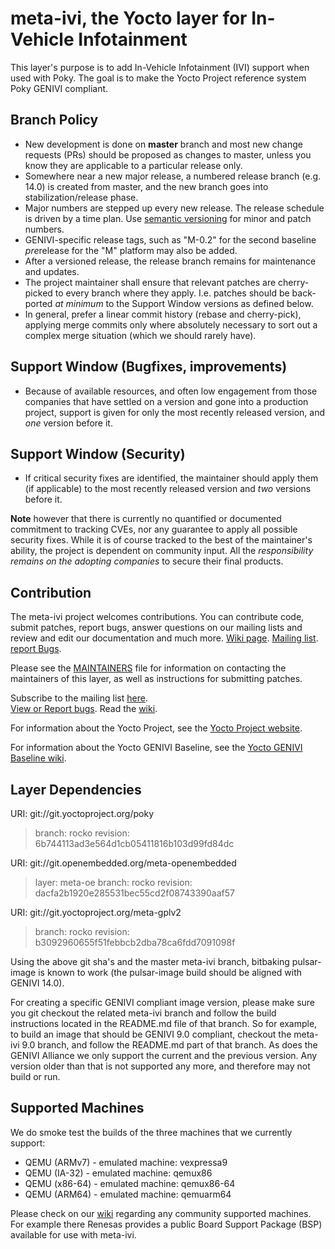meta-ivi, the Yocto layer for In-Vehicle Infotainment
=====================================================

This layer's purpose is to add In-Vehicle Infotainment (IVI) support when
used with Poky.  The goal is to make the Yocto Project reference system
Poky GENIVI compliant.

Branch Policy
-------------

- New development is done on **master** branch and most new change requests
(PRs) should be proposed as changes to master, unless you know they are
applicable to a particular release only.
- Somewhere near a new major release, a numbered release branch (e.g. 14.0)
is created from master, and the new branch goes into stabilization/release phase.
- Major numbers are stepped up every new release.  The release schedule is
driven by a time plan.  Use [semantic versioning](http://semver.org/) for
minor and patch numbers.
- GENIVI-specific release tags, such as "M-0.2" for the second baseline
*pre*release for the "M" platform may also be added.
- After a versioned release, the release branch remains for maintenance and
updates.
- The project maintainer shall ensure that relevant patches are
cherry-picked to every branch where they apply. I.e. patches should be
back-ported *at minimum* to the Support Window versions as defined below.
- In general, prefer a linear commit history (rebase and cherry-pick),
  applying merge commits only where absolutely necessary to sort out a
  complex merge situation (which we should rarely have).

Support Window (Bugfixes, improvements)
---------------------------------------

- Because of available resources, and often low engagement from those companies
that have settled on a version and gone into a production project, support
is given for only the most recently released version, and *one* version
before it.

Support Window (Security)
-------------------------

- If critical security fixes are identified, the maintainer should apply
them (if applicable) to the most recently released version and *two*
versions before it.

**Note** however that there is currently no quantified or documented
commitment to tracking CVEs, nor any guarantee to apply all possible
security fixes.  While it is of course tracked to the best of the
maintainer's ability, the project is dependent on community input.  All the
_responsibility remains on the adopting companies_ to secure their final
products.

Contribution
-------------

The meta-ivi project welcomes contributions. You can contribute code,
submit patches, report bugs, answer questions on our mailing lists and
review and edit our documentation and much more.
[Wiki page](https://at.projects.genivi.org/wiki/display/PROJ/meta-ivi).
[Mailing list](https://lists.genivi.org/mailman/listinfo/genivi-meta-ivi).
[report Bugs](https://at.projects.genivi.org/jira/projects/BASE/).

Please see the
[MAINTAINERS](https://github.com/GENIVI/meta-ivi/blob/master/MAINTAINERS)
file for information on contacting the maintainers
of this layer, as well as instructions for submitting patches.

Subscribe to the mailing list
    [here](https://lists.genivi.org/mailman/listinfo/genivi-meta-ivi).  
[View or Report bugs](https://at.projects.genivi.org/jira/secure/RapidBoard.jspa?rapidView=10&projectKey=BASE).
Read the [wiki](https://at.projects.genivi.org/wiki/display/PROJ/meta-ivi). 

For information about the Yocto Project, see the
[Yocto Project website](https://www.yoctoproject.org).  

For information about the Yocto GENIVI Baseline, see the
[Yocto GENIVI Baseline wiki](https://at.projects.genivi.org/wiki/display/PROJ/GENIVI+Baselines). 

Layer Dependencies
------------------

URI: git://git.yoctoproject.org/poky
> branch:   rocko
> revision: 6b744113ad3e564d1cb05411816b103d99fd84dc

URI: git://git.openembedded.org/meta-openembedded
> layer:    meta-oe
> branch:   rocko
> revision: dacfa2b1920e285531bec55cd2f08743390aaf57

URI: git://git.yoctoproject.org/meta-gplv2
> branch:   rocko
> revision: b3092960655f51febbcb2dba78ca6fdd7091098f

Using the above git sha's and the master meta-ivi branch,
 bitbaking pulsar-image is known to work
 (the pulsar-image build should be aligned with GENIVI 14.0).

For creating a specific GENIVI compliant image version, please make sure you
git checkout the related meta-ivi branch and follow the build instructions
located in the README.md file of that branch.  So for example, to build
an image that should be GENIVI 9.0 compliant, checkout the meta-ivi 9.0 branch,
and follow the README.md part of that branch.  As does the GENIVI Alliance
we only support the current and the previous version.  Any version older
than that is not supported any more, and therefore may not build or run.

Supported Machines
------------------

We do smoke test the builds of the three machines that we currently support:

* QEMU (ARMv7) - emulated machine: vexpressa9
* QEMU (IA-32) - emulated machine: qemux86
* QEMU (x86-64) - emulated machine: qemux86-64
* QEMU (ARM64) - emulated machine: qemuarm64

Please check on our [wiki](https://at.projects.genivi.org/wiki/display/PROJ/meta-ivi)
regarding any community supported machines.
For example there Renesas provides a public Board Support Package (BSP)
available for use with meta-ivi.
